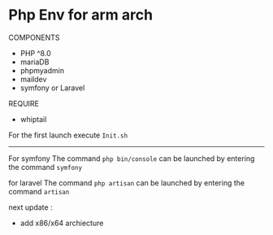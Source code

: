 # Php Env for arm arch

COMPONENTS

- PHP ^8.0
- mariaDB
- phpmyadmin
- maildev
- symfony or Laravel

REQUIRE 
 - whiptail

For the first launch execute `Init.sh`

------------

For symfony 
The command `php bin/console`  can be launched by entering the command `symfony` 

for laravel 
The command `php artisan`  can be launched by entering the command `artisan` 

next update : 
 - add x86/x64 archiecture
